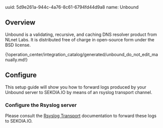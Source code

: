 uuid: 5d9e261a-944c-4a76-8c61-6794fd44d9a8
name: Unbound

## Overview
Unbound is a validating, recursive, and caching DNS resolver product from NLnet Labs. It is distributed free of charge in open-source form under the BSD license.

{!operation_center/integration_catalog/generated/unbound_do_not_edit_manually.md!}

## Configure
This setup guide will show you how to forward logs produced by your Unbound server to SEKOIA.IO by means of an rsyslog transport channel.

### Configure the Rsyslog server
Please consult the [Rsyslog Transport](../../../data_collection/ingestion_methods/rsyslog/) documentation to forward these logs to SEKOIA.IO.

